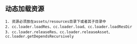 ## 动态加载资源
    1. 资源必须放在assets/resources目录下或者其子目录中
    2. cc.loader.loadRes、cc.loader.load、cc.loader.loadResDir
    3. cc.loader.releaseRes、cc.loader.releaseAsset、cc.loader.getDependsRecursively